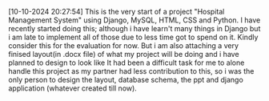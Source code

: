 [10-10-2024 20:27:54] This is the very start of a project "Hospital Management System" using Django, MySQL, HTML, CSS and Python. 
I have recently started doing this; although i have learn't many things in Django but i am late to implement all of those due to 
less time got to spend on it. 
Kindly consider this for the evaluation for now. 
But i am also attaching a very finised layout(in .docx file) of what my project will be doing and i have planned to design to look like
It had been a difficult task for me to alone handle this project as my partner had less contribution to this, so 
i was the only person to design the layout, database schema, the ppt and django application (whatever created till now).

